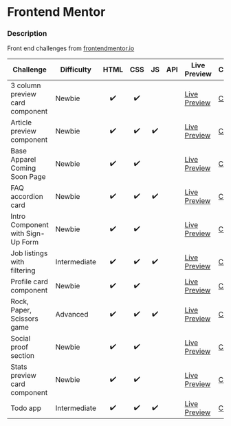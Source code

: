 # Frontend Mentor

### Description

Front end challenges from [frontendmentor.io](http://frontendmentor.io)

| Challenge                       | Difficulty   | HTML | CSS | JS  | API | Live Preview                                                                                                    | Code                                                 |
| ------------------------------- | ------------ | :--: | :-: | :-: | :-: | --------------------------------------------------------------------------------------------------------------- | ---------------------------------------------------- |
| 3 column preview card component | Newbie       |  ✔️  | ✔️  |     |     | [Live Preview](https://bobthered.github.io/frontendmentor.io/challenges/3-column-preview-card-component/build/) | [Code](./challenges/3-column-preview-card-component) |
| Article preview component       | Newbie       |  ✔️  | ✔️  | ✔️  |     | [Live Preview](https://bobthered.github.io/frontendmentor.io/challenges/article-preview-component/index.html)   | [Code](./challenges/article-preview-component)       |
| Base Apparel Coming Soon Page   | Newbie       |  ✔️  | ✔️  |     |     | [Live Preview](https://bobthered.github.io/frontendmentor.io/challenges/base-apparel-coming-soon-page/build/)   | [Code](./challenges/base-apparel-coming-soon-page)   |
| FAQ accordion card              | Newbie       |  ✔️  | ✔️  | ✔️  |     | [Live Preview](https://bobthered.github.io/frontendmentor.io/challenges/faq-accordion-card-main/)               | [Code](./challenges/faq-accordion-card)              |
| Intro Component with Sign-Up Form              | Newbie       |  ✔️  | ✔️  |   |     | [Live Preview](https://bobthered.github.io/frontendmentor.io/challenges/intro-component-with-sign-up-form/build/)               | [Code](./challenges/intro-component-with-sign-up-form)              |
| Job listings with filtering     | Intermediate |  ✔️  | ✔️  | ✔️  |     | [Live Preview](https://bobthered.github.io/frontendmentor.io/challenges/job-listings-with-filtering/index.html) | [Code](./challenges/job-listings-with-filtering)     |
| Profile card component          | Newbie       |  ✔️  | ✔️  |     |     | [Live Preview](https://bobthered.github.io/frontendmentor.io/challenges/profile-card-component-main/)           | [Code](./challenges/profile-card-component-main)     |
| Rock, Paper, Scissors game      | Advanced     |  ✔️  | ✔️  | ✔️  |     | [Live Preview](https://bobthered.github.io/frontendmentor.io/challenges/rock-paper-scissors/index.html)         | [Code](./challenges/rock-paper-scissors)             |
| Social proof section            | Newbie       |  ✔️  | ✔️  |     |     | [Live Preview](https://bobthered.github.io/frontendmentor.io/challenges/social-proof-section/)                  | [Code](./challenges/social-proof-section)            |
| Stats preview card component    | Newbie       |  ✔️  | ✔️  |     |     | [Live Preview](https://bobthered.github.io/frontendmentor.io/challenges/stats-preview-card-component/build/)    | [Code](./challenges/stats-preview-card-component)    |
| Todo app                        | Intermediate |  ✔️  | ✔️  | ✔️  |     | [Live Preview](https://bobthered.github.io/frontendmentor.io/challenges/todo-app/index.html)                    | [Code](./challenges/todo-app)                        |
